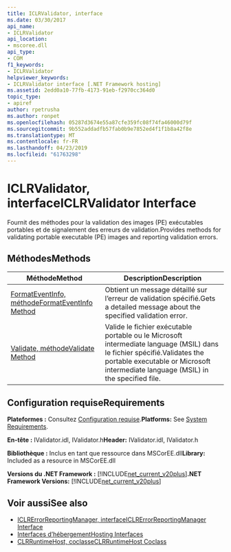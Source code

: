 ```yaml
---
title: ICLRValidator, interface
ms.date: 03/30/2017
api_name:
- ICLRValidator
api_location:
- mscoree.dll
api_type:
- COM
f1_keywords:
- ICLRValidator
helpviewer_keywords:
- ICLRValidator interface [.NET Framework hosting]
ms.assetid: 2edd0a10-77fb-4173-91eb-f2970cc364d0
topic_type:
- apiref
author: rpetrusha
ms.author: ronpet
ms.openlocfilehash: 05287d3674e55a87cfe359fc08f74fa46000d79f
ms.sourcegitcommit: 9b552addadfb57fab0b9e7852ed4f1f1b8a42f8e
ms.translationtype: MT
ms.contentlocale: fr-FR
ms.lasthandoff: 04/23/2019
ms.locfileid: "61763298"
---
```

# <a name="iclrvalidator-interface"></a><span data-ttu-id="f0b69-102">ICLRValidator, interface</span><span class="sxs-lookup"><span data-stu-id="f0b69-102">ICLRValidator Interface</span></span>
<span data-ttu-id="f0b69-103">Fournit des méthodes pour la validation des images (PE) exécutables portables et de signalement des erreurs de validation.</span><span class="sxs-lookup"><span data-stu-id="f0b69-103">Provides methods for validating portable executable (PE) images and reporting validation errors.</span></span>  
  
## <a name="methods"></a><span data-ttu-id="f0b69-104">Méthodes</span><span class="sxs-lookup"><span data-stu-id="f0b69-104">Methods</span></span>  
  
|<span data-ttu-id="f0b69-105">Méthode</span><span class="sxs-lookup"><span data-stu-id="f0b69-105">Method</span></span>|<span data-ttu-id="f0b69-106">Description</span><span class="sxs-lookup"><span data-stu-id="f0b69-106">Description</span></span>|  
|------------|-----------------|  
|[<span data-ttu-id="f0b69-107">FormatEventInfo, méthode</span><span class="sxs-lookup"><span data-stu-id="f0b69-107">FormatEventInfo Method</span></span>](../../../../docs/framework/unmanaged-api/hosting/iclrvalidator-formateventinfo-method.md)|<span data-ttu-id="f0b69-108">Obtient un message détaillé sur l’erreur de validation spécifié.</span><span class="sxs-lookup"><span data-stu-id="f0b69-108">Gets a detailed message about the specified validation error.</span></span>|  
|[<span data-ttu-id="f0b69-109">Validate, méthode</span><span class="sxs-lookup"><span data-stu-id="f0b69-109">Validate Method</span></span>](../../../../docs/framework/unmanaged-api/hosting/iclrvalidator-validate-method.md)|<span data-ttu-id="f0b69-110">Valide le fichier exécutable portable ou le Microsoft intermediate language (MSIL) dans le fichier spécifié.</span><span class="sxs-lookup"><span data-stu-id="f0b69-110">Validates the portable executable or Microsoft intermediate language (MSIL) in the specified file.</span></span>|  
  
## <a name="requirements"></a><span data-ttu-id="f0b69-111">Configuration requise</span><span class="sxs-lookup"><span data-stu-id="f0b69-111">Requirements</span></span>  
 <span data-ttu-id="f0b69-112">**Plateformes :** Consultez [Configuration requise](../../../../docs/framework/get-started/system-requirements.md).</span><span class="sxs-lookup"><span data-stu-id="f0b69-112">**Platforms:** See [System Requirements](../../../../docs/framework/get-started/system-requirements.md).</span></span>  
  
 <span data-ttu-id="f0b69-113">**En-tête :** IValidator.idl, IValidator.h</span><span class="sxs-lookup"><span data-stu-id="f0b69-113">**Header:** IValidator.idl, IValidator.h</span></span>  
  
 <span data-ttu-id="f0b69-114">**Bibliothèque :** Inclus en tant que ressource dans MSCorEE.dll</span><span class="sxs-lookup"><span data-stu-id="f0b69-114">**Library:** Included as a resource in MSCorEE.dll</span></span>  
  
 <span data-ttu-id="f0b69-115">**Versions du .NET Framework :** [!INCLUDE[net_current_v20plus](../../../../includes/net-current-v20plus-md.md)]</span><span class="sxs-lookup"><span data-stu-id="f0b69-115">**.NET Framework Versions:** [!INCLUDE[net_current_v20plus](../../../../includes/net-current-v20plus-md.md)]</span></span>  
  
## <a name="see-also"></a><span data-ttu-id="f0b69-116">Voir aussi</span><span class="sxs-lookup"><span data-stu-id="f0b69-116">See also</span></span>

- [<span data-ttu-id="f0b69-117">ICLRErrorReportingManager, interface</span><span class="sxs-lookup"><span data-stu-id="f0b69-117">ICLRErrorReportingManager Interface</span></span>](../../../../docs/framework/unmanaged-api/hosting/iclrerrorreportingmanager-interface.md)
- [<span data-ttu-id="f0b69-118">Interfaces d’hébergement</span><span class="sxs-lookup"><span data-stu-id="f0b69-118">Hosting Interfaces</span></span>](../../../../docs/framework/unmanaged-api/hosting/hosting-interfaces.md)
- [<span data-ttu-id="f0b69-119">CLRRuntimeHost, coclasse</span><span class="sxs-lookup"><span data-stu-id="f0b69-119">CLRRuntimeHost Coclass</span></span>](../../../../docs/framework/unmanaged-api/hosting/clrruntimehost-coclass.md)
